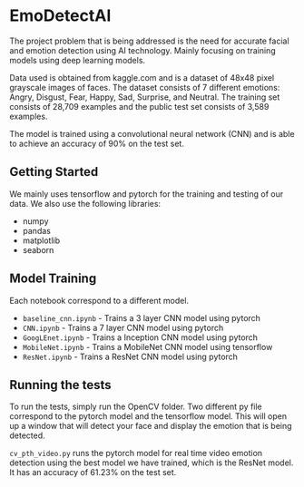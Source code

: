 # EmoDetectAI
The project problem that is being addressed is the need for accurate facial and emotion detection using AI technology. Mainly focusing on training models using deep learning models.

Data used is obtained from kaggle.com and is a dataset of 48x48 pixel grayscale images of faces. The dataset consists of 7 different emotions: Angry, Disgust, Fear, Happy, Sad, Surprise, and Neutral. The training set consists of 28,709 examples and the public test set consists of 3,589 examples.

The model is trained using a convolutional neural network (CNN) and is able to achieve an accuracy of 90% on the test set.

## Getting Started
We mainly uses tensorflow and pytorch for the training and testing of our data. We also use the following libraries:
* numpy
* pandas
* matplotlib
* seaborn

## Model Training
Each notebook correspond to a different model.
* `baseline_cnn.ipynb` - Trains a 3 layer CNN model using pytorch
* `CNN.ipynb` - Trains a 7 layer CNN model using pytorch
* `GoogLEnet.ipynb` - Trains a Inception CNN model using pytorch
* `MobileNet.ipynb` - Trains a MobileNet CNN model using tensorflow
* `ResNet.ipynb` - Trains a ResNet CNN model using pytorch


## Running the tests
To run the tests, simply run the OpenCV folder. Two different py file correspond to the pytorch model and the tensorflow model. This will open up a window that will detect your face and display the emotion that is being detected.

`cv_pth_video.py` runs the pytorch model for real time video emotion detection using the best model we have trained, which is the ResNet model. It has an accuracy of 61.23% on the test set.
